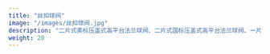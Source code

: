 ```yaml
---
title: "丝扣球阀"
image: "/images/丝扣球阀.jpg"
description: "二片式美标压盖式高平台法兰球阀、二片式国标压盖式高平台法兰球阀、一片式球阀、二片式球阀(经济型)、二片式德标球阀、二片式重型球阀、二片式低平台球阀、二片式高平台球阀、二片式缩径球阀、二片式球阀、二片式锻造球阀、三片式经济型球阀、三片式德标球阀、三片式低平台球阀、三片式高平台球阀、三片式球阀、液压球阀、三通内螺纹球阀、三通高平台内螺纹球阀、三片式快装球阀、一片式广式球阀"
weight: 20
---
```


